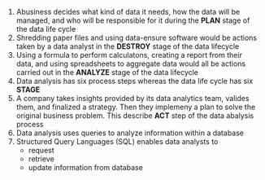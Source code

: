 1. Abusiness decides what kind of data it needs, how the data will be managed, and who will be responsible for it during the **PLAN** stage of the data life cycle
2. Shredding paper files and using data-ensure software would be actions taken by a data analyst in the **DESTROY** stage of the data lifecycle
3. Using a formula to perform calculatons, creating a report from their data, and using spreadsheets to aggregate data would all be actions carried out in the **ANALYZE** stage of the data lifecycle
4. Data analysis has six process steps whereas the data life cycle has six **STAGE**
5. A company takes insights provided by its data analytics team, valides them, and finalized a strategy. Then they implemeny a plan to solve the original business problem. This describe **ACT** step of the data abalysis process
6. Data analysis uses queries to analyze information within a database
7. Structured Query Languages (SQL) enables data analysts to
   - request
   - retrieve
   - update
   information from database
